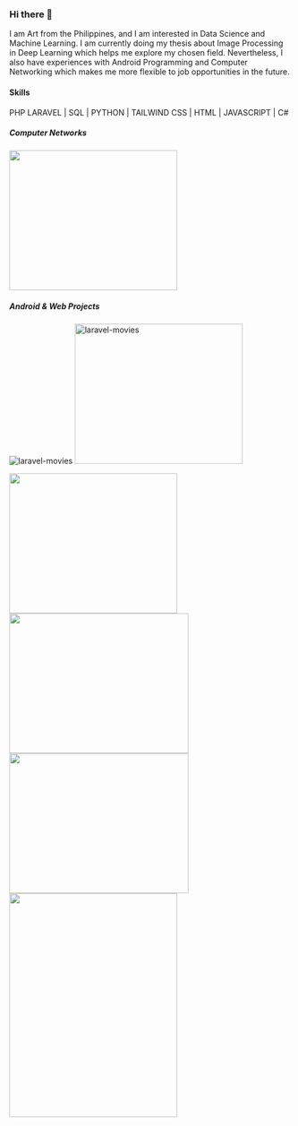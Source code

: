 ### Hi there 👋

I am Art from the Philippines, and I am interested in Data Science and Machine Learning. I am currently doing my thesis about Image Processing in Deep Learning which helps me explore my chosen field.
Nevertheless, I also have experiences with Android Programming and Computer Networking which makes me more flexible to job opportunities in the future.

#### Skills
PHP LARAVEL | SQL | PYTHON | TAILWIND CSS | HTML | JAVASCRIPT | C# 

##### Computer Networks
<img src = "https://github.com/artjason/artjason/assets/156570446/31c06053-a433-4c4e-a899-85252a1a0ffd" width = 300 height = 250>

 ##### Android & Web Projects
 ![laravel-movies](https://github.com/artjason/artjason/assets/156570446/ba8b0891-7e5a-4bf4-a4e3-d923c14260d0)
 <img src="https://raw.githubusercontent.com/artjason/artjason/master/assets/156570446/8ac88332-9eda-4884-ba22-1d0f535710e4.jpg" alt="laravel-movies" width="300" height="250">

<img src = "![laravel-movies](https://github.com/artjason/artjason/assets/156570446/8ac88332-9eda-4884-ba22-1d0f535710e4)" width = 300 height = 250>
 <img src = "https://github.com/artjason/artjason/assets/156570446/0d7d91ef-5f03-42cd-a785-808bea0a195e" width = 320 height = 250>
 <img src = "https://github.com/artjason/artjason/assets/156570446/e04ce9e0-f519-4729-b06b-9daac17dd918" width = 320 height = 250>
 <br>
<img src = "https://github.com/artjason/artjason/assets/156570446/df74360c-9755-4767-b00d-9af417681d14" width = 300 height = 400>

